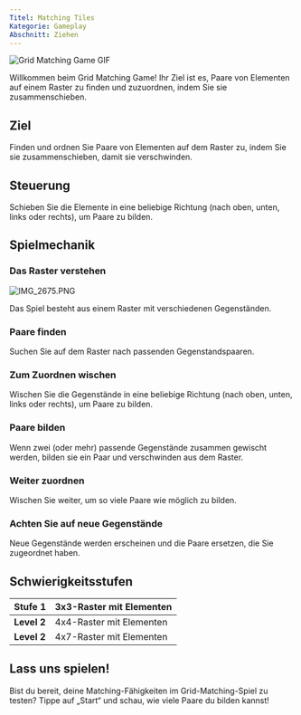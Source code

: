 ```yaml
---
Titel: Matching Tiles
Kategorie: Gameplay
Abschnitt: Ziehen
---
```

![Grid Matching Game GIF](https://help.Studycat.com/hc/article_attachments/34965697809049)

Willkommen beim Grid Matching Game! Ihr Ziel ist es, Paare von Elementen auf einem Raster zu finden und zuzuordnen, indem Sie sie zusammenschieben.

## Ziel

Finden und ordnen Sie Paare von Elementen auf dem Raster zu, indem Sie sie zusammenschieben, damit sie verschwinden.

## Steuerung

Schieben Sie die Elemente in eine beliebige Richtung (nach oben, unten, links oder rechts), um Paare zu bilden.

## Spielmechanik

### Das Raster verstehen

![IMG_2675.PNG](https://help.Studycat.com/hc/article_attachments/34786044757657)

Das Spiel besteht aus einem Raster mit verschiedenen Gegenständen.

### Paare finden

Suchen Sie auf dem Raster nach passenden Gegenstandspaaren.

### Zum Zuordnen wischen

Wischen Sie die Gegenstände in eine beliebige Richtung (nach oben, unten, links oder rechts), um Paare zu bilden.

### Paare bilden

Wenn zwei (oder mehr) passende Gegenstände zusammen gewischt werden, bilden sie ein Paar und verschwinden aus dem Raster.

### Weiter zuordnen

Wischen Sie weiter, um so viele Paare wie möglich zu bilden.

### Achten Sie auf neue Gegenstände

Neue Gegenstände werden erscheinen und die Paare ersetzen, die Sie zugeordnet haben.

## Schwierigkeitsstufen

| **Stufe 1** | 3x3-Raster mit Elementen |
| --- | --- |
| **Level 2** | 4x4-Raster mit Elementen |
| **Level 2** | 4x7-Raster mit Elementen |

## Lass uns spielen!

Bist du bereit, deine Matching-Fähigkeiten im Grid-Matching-Spiel zu testen? Tippe auf „Start“ und schau, wie viele Paare du bilden kannst!